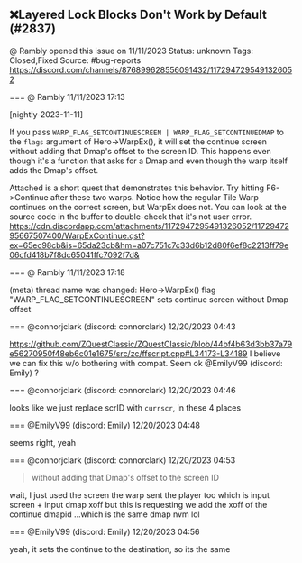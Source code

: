 ## ❌Layered Lock Blocks Don't Work by Default (#2837)
@ Rambly opened this issue on 11/11/2023
Status: unknown
Tags: Closed,Fixed
Source: #bug-reports https://discord.com/channels/876899628556091432/1172947295491326052


=== @ Rambly 11/11/2023 17:13

[nightly-2023-11-11]

If you pass `WARP_FLAG_SETCONTINUESCREEN | WARP_FLAG_SETCONTINUEDMAP` to the `flags` argument of Hero->WarpEx(), it will set the continue screen without adding that Dmap's offset to the screen ID. This happens even though it's a function that asks for a Dmap and even though the warp itself adds the Dmap's offset.

Attached is a short quest that demonstrates this behavior. Try hitting F6->Continue after these two warps. Notice how the regular Tile Warp continues on the correct screen, but WarpEx does not. You can look at the source code in the buffer to double-check that it's not user error.
https://cdn.discordapp.com/attachments/1172947295491326052/1172947295667507400/WarpExContinue.qst?ex=65ec98cb&is=65da23cb&hm=a07c751c7c33d6b12d80f6ef8c2213ff79e06cfd418b7f8dc65041ffc7092f7d&

=== @ Rambly 11/11/2023 17:18

(meta) thread name was changed: Hero->WarpEx() flag "WARP_FLAG_SETCONTINUESCREEN" sets continue screen without Dmap offset

=== @connorjclark (discord: connorclark) 12/20/2023 04:43

https://github.com/ZQuestClassic/ZQuestClassic/blob/44bf4b63d3bb37a79e56270950f48eb6c01e1675/src/zc/ffscript.cpp#L34173-L34189
I believe we can fix this w/o bothering with compat. Seem ok @EmilyV99 (discord: Emily) ?

=== @connorjclark (discord: connorclark) 12/20/2023 04:46

looks like we just replace scrID with `currscr`, in these 4 places

=== @EmilyV99 (discord: Emily) 12/20/2023 04:48

seems right, yeah

=== @connorjclark (discord: connorclark) 12/20/2023 04:53

> without adding that Dmap's offset to the screen ID

wait, I just used the screen the warp sent the player too
which is input screen + input dmap xoff
but this is requesting we add the xoff of the continue dmapid
...which is the same dmap nvm lol

=== @EmilyV99 (discord: Emily) 12/20/2023 04:56

yeah, it sets the continue to the destination, so its the same
